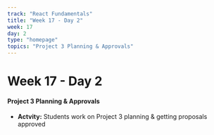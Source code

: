```yaml
---
track: "React Fundamentals"
title: "Week 17 - Day 2"
week: 17
day: 2
type: "homepage"
topics: "Project 3 Planning & Approvals"
---
```



# Week 17 - Day 2

#### Project 3 Planning & Approvals
- **Actvity:** Students work on Project 3 planning & getting proposals approved

